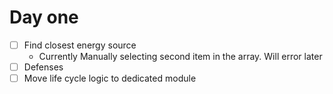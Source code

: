 # Day one

- [ ] Find closest energy source
    - Currently Manually selecting second item in the array. Will error later
- [ ] Defenses
- [ ] Move life cycle logic to dedicated module